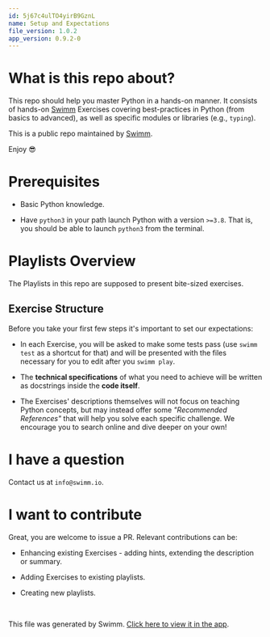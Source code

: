 ```yaml
---
id: 5j67c4ulTO4yirB9GznL
name: Setup and Expectations
file_version: 1.0.2
app_version: 0.9.2-0
---
```


What is this repo about?
========================

This repo should help you master Python in a hands-on manner. It consists of hands-on [Swimm](https://swimm.io) Exercises covering best-practices in Python (from basics to advanced), as well as specific modules or libraries (e.g., `typing`).

This is a public repo maintained by [Swimm](https://swimm.io).

Enjoy 😎

Prerequisites
=============

*   Basic Python knowledge.
    
*   Have `python3` in your path launch Python with a version `>=3.8`. That is, you should be able to launch `python3` from the terminal.
    

Playlists Overview
==================

The Playlists in this repo are supposed to present bite-sized exercises.

Exercise Structure
------------------

Before you take your first few steps it's important to set our expectations:

*   In each Exercise, you will be asked to make some tests pass (use `swimm test` as a shortcut for that) and will be presented with the files necessary for you to edit after you `swimm play`.
    
*   The **technical specifications** of what you need to achieve will be written as docstrings inside the **code itself**.
    
*   The Exercises' descriptions themselves will not focus on teaching Python concepts, but may instead offer some _"Recommended References"_ that will help you solve each specific challenge. We encourage you to search online and dive deeper on your own!
    

I have a question
=================

Contact us at `info@swimm.io`.

I want to contribute
====================

Great, you are welcome to issue a PR. Relevant contributions can be:

*   Enhancing existing Exercises - adding hints, extending the description or summary.
    
*   Adding Exercises to existing playlists.
    
*   Creating new playlists.

<br/>

This file was generated by Swimm. [Click here to view it in the app](http://localhost:5001/repos/3egoQiVcDy5E9US72y0k/docs/5j67c4ulTO4yirB9GznL).